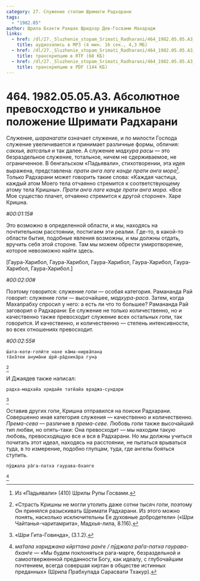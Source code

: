 ```yaml
---
category: 27. Служение стопам Шримати Радхарани
tags:
  - "1982.05"
author: Шрила Бхакти Ракшак Шридхар Дев-Госвами Махарадж
links:
  - href: /dl/27._Sluzhenie_stopam_Srimati_Radharani/464_1982.05.05.A3_SridharMj_Absoljutnoe_prevoshodstvo_i_unikalnoe_polozhenie_Shrimati_Radharani.mp3
    title: аудиозапись в MP3 (4 мин. 16 сек., 4,3 МБ)
  - href: /dl/27._Sluzhenie_stopam_Srimati_Radharani/464_1982.05.05.A3_SridharMj_Absoljutnoe_prevoshodstvo_i_unikalnoe_polozhenie_Shrimati_Radharani.rtf
    title: транскрипцию в RTF (68 КБ)
  - href: /dl/27._Sluzhenie_stopam_Srimati_Radharani/464_1982.05.05.A3_SridharMj_Absoljutnoe_prevoshodstvo_i_unikalnoe_polozhenie_Shrimati_Radharani.pdf
    title: транскрипцию в PDF (144 КБ)
---
```


# 464. 1982.05.05.A3. Абсолютное превосходство и уникальное положение Шримати Радхарани

Служение, *шаранагати* означает служение, и по милости Господа служение увеличивается и принимает различные формы, обличия: *сакхья, ватсалья* и так далее. А служение *мадхура расы* — это безраздельное служение, тотальное, ничем не сдерживаемое, не ограниченное. В бенгальском «Падьявали», стихотворении, эта идея выражена, представлена: *прати анга лаге канде прати анга мора*[^_ftn1]. Только Радхарани может говорить такие слова: «Каждая частица, каждый атом Моего тела отчаянно стремится к соответствующему атому тела Кришны». *Прати анга лаге канде прати анга мора.* «Все Мое существо плачет, отчаянно стремится к другой стороне». Харе Кришна.

*#00:01:15#*

Это возможно в определенной области, и мы, находясь на почтительном расстоянии, постигаем эти реалии. Где-то, в какой-то области бытия, подобные явления возможны, и мы должны отдать, вручить себя этой стороне. Там мы можем обрести умиротворение, которое невозможно найти здесь.

[Гаура-Харибол, Гаура-Харибол, Гаура-Харибол, Гаура-Харибол, Гаура-Харибол, Гаура-Харибол.]

*#00:02:00#*

Поэтому говорится: служение *гопи* — особая категория. Рамананда Рай говорит: служение *гопи* — высочайшее, *мадхура-раса*. Затем, когда Махапрабху спросил у него: а есть ли что то большее? Рамананда Рай заговорил о Радхарани: Ее служение не только количественно, но и качественно также превосходит служение всех остальных *гопи*, так говорится. И качественно, и количественно — степень интенсивности, во всех отношениях превосходит.

*#00:02:55#*

    ш́ата-кот̣и-гопӣте нахе ка̄ма-нирва̄пан̣а
    та̄ха̄теи анума̄ни ш́рӣ-ра̄дхика̄ра гун̣а
[^_ftn2]

И Джаядев также написал:

    радха-мадхайа хридайе татйайа враджа-сундари
[^_ftn3]

Оставив других *гопи*, Кришна отправился на поиски Радхарани. Совершенно иная категория служения — качественно и количественно. *Према-сева* — различие в *према-севе*. Любовь *гопи* также высочайший тип любви, но опять-таки: Она превосходит — мы находим такую любовь, превосходящую все и вся в Радхарани. Но мы должны учиться почитать этот идеал, находясь на расстоянии, не пытаться врываться туда, в то измерение, подобно глупцам, туда, где ангелы бояться ступить.

    пӯджала ра̄га-патха гаурава-бхан̇ге
[^_ftn4]



[^_ftn1]: Из «Падьявали» (410) Шрилы Рупы Госвами.

[^_ftn2]: «Страсть Кришны не могли утолить даже сотни тысяч *гопи*, поэтому Он принялся разыскивать Шримати Радхарани. Из этого можно понять, насколько исключительны Ее духовные добродетели» («Шри Чайтанья-чаритамрита», Мадхья-лила, 8.116).

[^_ftn3]: «Шри Гита-Говинда», (3.1.2).

[^_ftn4]: *ма̄тала хариджана кӣрттана ран̇ге / пӯджала ра̄га-патха гаурава-бхан̇ге* — «Мы будем поклоняться рага-марге, безраздельной и самоотверженной преданности Богу, как идеалу, с глубочайшим почтением, всегда совершая киртан в обществе истинных преданных» (Шрила Прабхупада Сарасвати Тхакур).

